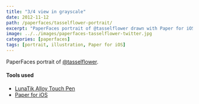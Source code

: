 ```yaml
---
title: "3/4 view in grayscale"
date: 2012-11-12
path: /paperfaces/tasselflower-portrait/
excerpt: "PaperFaces portrait of @tasselflower drawn with Paper for iOS on an iPad."
image: ../../images/paperfaces-tasselflower-twitter.jpg
categories: [paperfaces]
tags: [portrait, illustration, Paper for iOS]
---
```


PaperFaces portrait of [@tasselflower](https://twitter.com/tasselflower).

#### Tools used

- [LunaTik Alloy Touch Pen](https://www.amazon.com/gp/product/B00821TR7G/ref=as_li_ss_tl?ie=UTF8&tag=mademist-20&linkCode=as2&camp=1789&creative=390957&creativeASIN=B00821TR7G)
- [Paper for iOS](https://paper.bywetransfer.com/)
